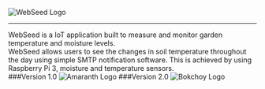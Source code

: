 ![WebSeed Logo](http://i.imgur.com/WZpGHO4.png?1)<hr>
WebSeed is a IoT application built to measure and monitor garden temperature and moisture levels.</br>
WebSeed allows users to see the changes in soil temperature throughout the day using simple SMTP notification software.
This is achieved by using Raspberry Pi 3, moisture and temperature sensors.
</br>
###Version 1.0
![Amaranth Logo](http://i.imgur.com/0L3HHMk.png?1)
###Version 2.0
![Bokchoy Logo](http://i.imgur.com/nkTo9Xt.png?1)

